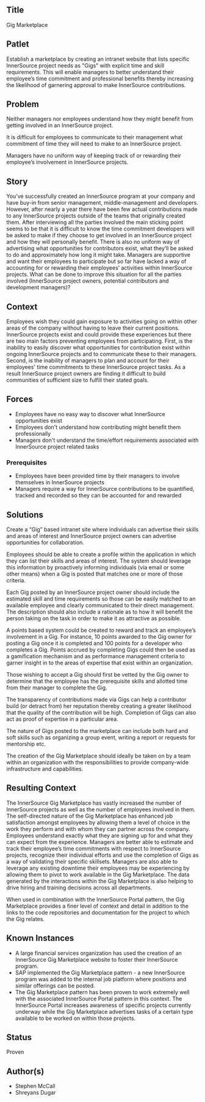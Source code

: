## Title

Gig Marketplace

## Patlet  

Establish a marketplace by creating an intranet website that lists specific InnerSource project needs as "Gigs" with explicit time and skill requirements.  This will enable managers to better understand their employee’s time commitment and professional benefits thereby increasing the likelihood of garnering approval to make InnerSource contributions.

## Problem

Neither managers nor employees understand how they might benefit from getting involved in an InnerSource project.

It is difficult for employees to communicate to their management what commitment of time they will need to make to an InnerSource project.  

Managers have no uniform way of keeping track of or rewarding their employee’s involvement in InnerSource projects.

## Story

You’ve successfully created an InnerSource program at your company and have buy-in from senior management, middle-management and developers.  However, after nearly a year there have been few actual contributions made to any InnerSource projects outside of the teams that originally created them.  After interviewing all the parties involved the main sticking point seems to be that it is difficult to know the time commitment developers will be asked to make if they choose to get involved in an InnerSource project and how they will personally benefit. There is also no uniform way of advertising what opportunities for contributors exist, what they’ll be asked to do and approximately how long it might take.  Managers are supportive and want their employees to participate but so far have lacked a way of accounting for or rewarding their employees’ activities within InnerSource projects.  What can be done to improve this situation for all the parties involved (InnerSource project owners, potential contributors and development managers)?

## Context

Employees wish they could gain exposure to activities going on within other areas of the company without having to leave their current positions. InnerSource projects exist and could provide these experiences but there are two main factors preventing employees from participating. First, is the inability to easily discover what opportunities for contribution exist within ongoing InnerSource projects and to communicate these to their managers.  Second, is the inability of managers to plan and account for their employees' time commitments to these InnerSource project tasks.  As a result InnerSource project owners are finding it difficult to build communities of sufficient size to fulfill their stated goals.

## Forces

* Employees have no easy way to discover what InnerSource opportunities exist
* Employees don't understand how contributing might benefit them professionally
* Managers don't understand the time/effort requirements associated with InnerSource project related tasks

### Prerequisites

* Employees have been provided time by their managers to involve themselves in InnerSource projects
* Managers require a way for InnerSource contributions to be quantified, tracked and recorded so they can be accounted for and rewarded

## Solutions

Create a “Gig” based intranet site where individuals can advertise their skills and areas of interest and InnerSource project owners can advertise opportunities for collaboration.   

Employees should be able to create a profile within the application in which they can list their skills and areas of interest.  The system should leverage this information by proactively informing individuals (via email or some other means) when a Gig is posted that matches one or more of those criteria.

Each Gig posted by an InnerSource project owner should include the estimated skill and time requirements so those can be easily matched to an available employee and clearly communicated to their direct management. The description should also include a rationale as to how it will benefit the person taking on the task in order to make it as attractive as possible.

A points based system could be created to reward and track an employee’s involvement in a Gig.  For instance, 10 points awarded to the Gig owner for posting a Gig once it is completed and 100 points for a developer who completes a Gig. Points accrued by completing Gigs could then be used as a gamification mechanism and as performance management criteria to garner insight in to the areas of expertise that exist within an organization.

Those wishing to accept a Gig should first be vetted by the Gig owner to determine that the employee has the prerequisite skills and allotted time from their manager to complete the Gig.

The transparency of contributions made via Gigs can help a contributor build (or detract from) her reputation thereby creating a greater likelihood that the quality of the contribution will be high.  Completion of Gigs can also act as proof of expertise in a particular area.  

The nature of Gigs posted to the marketplace can include both hard and soft skills such as organizing a group event, writing a report or requests for mentorship etc.

The creation of the Gig Marketplace should ideally be taken on by a team within an organization with the responsibilities to provide company-wide infrastructure and capabilities.

## Resulting Context

The InnerSource Gig Marketplace has vastly increased the number of InnerSource projects as well as the number of employees involved in them. The self-directed nature of the Gig Marketplace has enhanced job satisfaction amongst employees by allowing them a level of choice in the work they perform and with whom they can partner across the company.  Employees understand exactly what they are signing up for and what they can expect from the experience. Managers are better able to estimate and track their employee’s time commitments with respect to InnerSource projects, recognize their individual efforts and use the completion of Gigs as a way of validating their specific skillsets.  Managers are also able to leverage any existing downtime their employees may be experiencing by allowing them to pivot to work available in the Gig Marketplace.  The data generated by the interactions within the Gig Marketplace is also helping to drive hiring and training decisions across all departments.

When used in combination with the InnerSource Portal pattern, the Gig Marketplace provides a finer level of context and detail in addition to the links to the code repositories and documentation for the project to which the Gig relates.

## Known Instances

* A large financial services organization has used the creation of an InnerSource Gig Marketplace website to foster their InnerSource program.
* SAP implemented the Gig Marketplace pattern - a new InnerSource program was added to the internal job platform where positions and similar offerings can be posted. 
* The Gig Marketplace pattern has been proven to work extremely well with the associated InnerSource Portal pattern in this context.  The InnerSource Portal increases awareness of specific projects currently underway while the Gig Marketplace advertises tasks of a certain type available to be worked on within those projects.

## Status

Proven

## Author(s)

* Stephen McCall
* Shreyans Dugar

